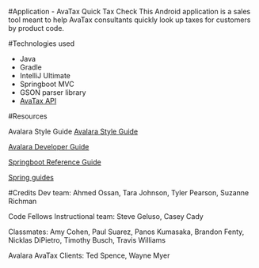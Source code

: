 #Application - AvaTax Quick Tax Check
This Android application is a sales tool meant to help AvaTax consultants quickly look up taxes for customers by product code.

#Technologies used
- Java
- Gradle
- IntelliJ Ultimate
- Springboot MVC
- GSON parser library
- [AvaTax API](https://developer.avalara.com/avatax/)

#Resources

Avalara Style Guide [Avalara Style Guide](http://styleguide.avalara.com/)

[Avalara Developer Guide](https://developer.avalara.com/)

[Springboot Reference Guide](https://docs.spring.io/spring-boot/docs/current/reference/htmlsingle/)

[Spring guides](https://spring.io/guides)


#Credits
Dev team: Ahmed Ossan, Tara Johnson, Tyler Pearson, Suzanne Richman

Code Fellows Instructional team: Steve Geluso, Casey Cady

Classmates: Amy Cohen, Paul Suarez, Panos Kumasaka, Brandon Fenty, Nicklas DiPietro, Timothy Busch, Travis Williams

Avalara AvaTax Clients: Ted Spence, Wayne Myer
